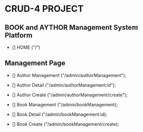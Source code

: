 # CRUD-4 PROJECT

## BOOK and AYTHOR Management System Platform

- [] HOME ("/")

## Management Page

- [] Author Management ("/admin/authorManagement");
- [] Author Detail ("/admin/authorManagement:id");
- [] Author Create ("/admin/authorManagement/create");

- [] Book Management ("/admin/bookManagement);
- [] Book Detail ("/admin/bookManagement:id);
- [] Book Create ("/admin/bookManagement/create);
